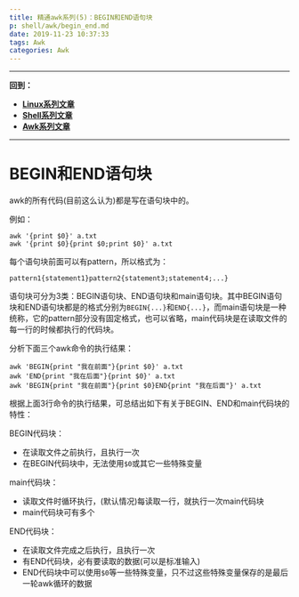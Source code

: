```yaml
---
title: 精通awk系列(5)：BEGIN和END语句块
p: shell/awk/begin_end.md
date: 2019-11-23 10:37:33
tags: Awk
categories: Awk
---
```


--------

**回到：**  
- **[Linux系列文章](/linux/index)**  
- **[Shell系列文章](/shell/index)**  
- **[Awk系列文章](/shell/awk/index)**  

--------

# BEGIN和END语句块

awk的所有代码(目前这么认为)都是写在语句块中的。

例如：

```
awk '{print $0}' a.txt
awk '{print $0}{print $0;print $0}' a.txt
```

每个语句块前面可以有pattern，所以格式为：
```
pattern1{statement1}pattern2{statement3;statement4;...}
```

语句块可分为3类：BEGIN语句块、END语句块和main语句块。其中BEGIN语句块和END语句块都是的格式分别为`BEGIN{...}`和`END{...}`，而main语句块是一种统称，它的pattern部分没有固定格式，也可以省略，main代码块是在读取文件的每一行的时候都执行的代码块。

分析下面三个awk命令的执行结果：

```
awk 'BEGIN{print "我在前面"}{print $0}' a.txt
awk 'END{print "我在后面"}{print $0}' a.txt
awk 'BEGIN{print "我在前面"}{print $0}END{print "我在后面"}' a.txt
```

根据上面3行命令的执行结果，可总结出如下有关于BEGIN、END和main代码块的特性：

BEGIN代码块：  
- 在读取文件之前执行，且执行一次  
- 在BEGIN代码块中，无法使用`$0`或其它一些特殊变量  

main代码块：  
- 读取文件时循环执行，(默认情况)每读取一行，就执行一次main代码块  
- main代码块可有多个  

END代码块：  
- 在读取文件完成之后执行，且执行一次  
- 有END代码块，必有要读取的数据(可以是标准输入)  
- END代码块中可以使用`$0`等一些特殊变量，只不过这些特殊变量保存的是最后一轮awk循环的数据  


